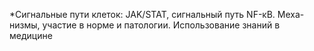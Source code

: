 *Сигнальные пути клеток: JAK/STAT, сигнальный путь NF-κB. Меха-низмы, участие в норме и патологии. Использование знаний в медицине